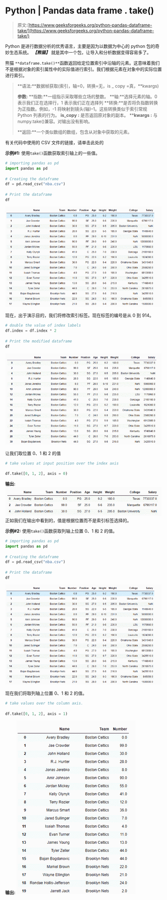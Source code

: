 # Python | Pandas data frame . take()

> 原文:[https://www.geeksforgeeks.org/python-pandas-dataframe-take/](https://www.geeksforgeeks.org/python-pandas-dataframe-take/)

Python 是进行数据分析的优秀语言，主要是因为以数据为中心的 python 包的奇妙生态系统。 ***【熊猫】*** 就是其中一个包，让导入和分析数据变得容易多了。

熊猫 `**dataframe.take()**`函数返回给定位置索引中沿轴的元素。这意味着我们不是根据对象的索引属性中的实际值进行索引。我们根据元素在对象中的实际位置进行索引。

> **语法:**数据帧获取(索引，轴=0，转换=无，is _ copy =真，**kwargs)
> 
> **参数:**
> **指数:**一组指示采取哪些立场的整数。
> **轴:**选择元素的轴。0 表示我们正在选择行，1 表示我们正在选择列
> **转换:**是否将负指数转换为正指数。例如，-1 将映射到镜头(轴)–1。这些转换类似于索引常规 Python 列表的行为。
> **is_copy :** 是否返回原对象的副本。
> ****kwargs :** 与 numpy.take()兼容。对输出没有影响。
> 
> **返回:**一个类似数组的数组，包含从对象中获取的元素。

有关代码中使用的 CSV 文件的链接，请单击此处的

**示例#1:** 使用`take()`函数获取索引轴上的一些值。

```py
# importing pandas as pd
import pandas as pd

# Creating the dataframe 
df = pd.read_csv("nba.csv")

# Print the dataframe
df
```

![](img/43dab26aa0d03954ff5c64000900287e.png)

现在，出于演示目的，我们将修改索引标签。现在标签的编号是从 0 到 914。

```py
# double the value of index labels
df.index = df.index * 2

# Print the modified dataframe
df
```

![](img/2039f0f5c69bc9a312ed385f933e7cd2.png)

让我们取位置 0、1 和 2 的值

```py
# take values at input position over the index axis

df.take([0, 1, 2], axis = 0)
```

**输出:**
![](img/cf2fcd37b2324e85f24779d0cbdd4f91.png)
正如我们在输出中看到的，值是根据位置而不是索引标签选择的。

**示例#2:** 使用`take()`函数获取列轴上位置 0、1 和 2 的值。

```py
# importing pandas as pd
import pandas as pd

# Creating the dataframe 
df = pd.read_csv("nba.csv")

# Print the dataframe
df
```

![](img/43dab26aa0d03954ff5c64000900287e.png)

现在我们将取列轴上位置 0、1 和 2 的值。

```py
# take values over the column axis.

df.take([0, 1, 2], axis = 1)
```

**输出:**
![](img/494f2e6c5079375796a2bce390d0440c.png)
